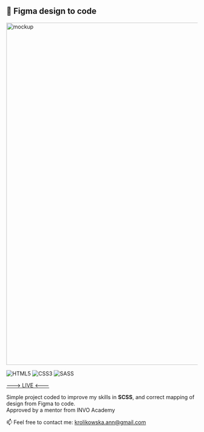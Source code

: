## :art: Figma design to code

 <img src="https://i.ibb.co/TMmS5wV/mokap.png" title="mockup" alt="mockup" width="900"/>
 
 ![HTML5](https://img.shields.io/badge/html5-%23E34F26.svg?style=for-the-badge&logo=html5&logoColor=white)
 ![CSS3](https://img.shields.io/badge/css3-%231572B6.svg?style=for-the-badge&logo=css3&logoColor=white)
 ![SASS](https://img.shields.io/badge/SASS-hotpink.svg?style=for-the-badge&logo=SASS&logoColor=white)



 [---> LIVE <---](https://annakrolikowska.github.io/html-scss-exercise/)

Simple project coded to improve my skills in **SCSS**, and correct mapping of design from Figma to code.  
Approved by a mentor from INVO Academy


:mailbox: Feel free to contact me:
 krolikowska.ann@gmail.com     
